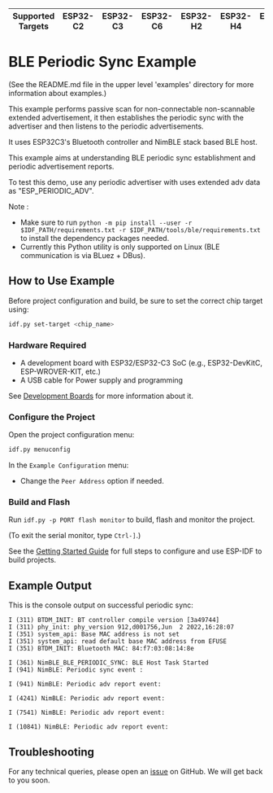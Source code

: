 | Supported Targets | ESP32-C2 | ESP32-C3 | ESP32-C6 | ESP32-H2 | ESP32-H4 | ESP32-S3 |
| ----------------- | -------- | -------- | -------- | -------- | -------- | -------- |

# BLE Periodic Sync Example

(See the README.md file in the upper level 'examples' directory for more information about examples.)

This example performs passive scan for non-connectable non-scannable extended advertisement, it then establishes the periodic sync with the advertiser and then listens to the periodic advertisements.


It uses ESP32C3's Bluetooth controller and NimBLE stack based BLE host.

This example aims at understanding BLE periodic sync establishment and periodic advertisement reports.

To test this demo, use any periodic advertiser with uses extended adv data as "ESP_PERIODIC_ADV".


Note :

* Make sure to run `python -m pip install --user -r $IDF_PATH/requirements.txt -r $IDF_PATH/tools/ble/requirements.txt` to install the dependency packages needed.
* Currently this Python utility is only supported on Linux (BLE communication is via BLuez + DBus).

## How to Use Example

Before project configuration and build, be sure to set the correct chip target using:

```bash
idf.py set-target <chip_name>
```

### Hardware Required

* A development board with ESP32/ESP32-C3 SoC (e.g., ESP32-DevKitC, ESP-WROVER-KIT, etc.)
* A USB cable for Power supply and programming

See [Development Boards](https://www.espressif.com/en/products/devkits) for more information about it.

### Configure the Project

Open the project configuration menu: 

```bash
idf.py menuconfig
```

In the `Example Configuration` menu:

* Change the `Peer Address` option if needed.

### Build and Flash

Run `idf.py -p PORT flash monitor` to build, flash and monitor the project.

(To exit the serial monitor, type ``Ctrl-]``.)

See the [Getting Started Guide](https://idf.espressif.com/) for full steps to configure and use ESP-IDF to build projects.

## Example Output

This is the console output on successful periodic sync:

```
I (311) BTDM_INIT: BT controller compile version [3a49744]
I (311) phy_init: phy_version 912,d001756,Jun  2 2022,16:28:07
I (351) system_api: Base MAC address is not set
I (351) system_api: read default base MAC address from EFUSE
I (351) BTDM_INIT: Bluetooth MAC: 84:f7:03:08:14:8e

I (361) NimBLE_BLE_PERIODIC_SYNC: BLE Host Task Started
I (941) NimBLE: Periodic sync event : 

I (941) NimBLE: Periodic adv report event: 

I (4241) NimBLE: Periodic adv report event: 

I (7541) NimBLE: Periodic adv report event: 

I (10841) NimBLE: Periodic adv report event: 
```


## Troubleshooting

For any technical queries, please open an [issue](https://github.com/espressif/esp-idf/issues) on GitHub. We will get back to you soon.
